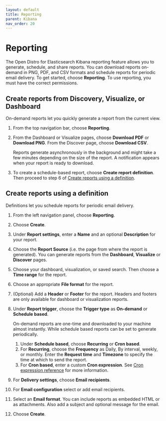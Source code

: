 ```yaml
---
layout: default
title: Reporting
parent: Kibana
nav_order: 20
---
```



# Reporting

The Open Distro for Elasticsearch Kibana reporting feature allows you to generate, schedule, and share reports. You can download reports on-demand in PNG, PDF, and CSV formats and schedule reports for periodic email delivery. To get started, choose **Reporting**. To use reporting, you must have the correct permissions.

## Create reports from Discovery, Visualize, or Dashboard

On-demand reports let you quickly generate a report from the current view.

1. From the top navigation bar, choose **Reporting**.
1. From the Dashboard or Visualize pages, choose **Download PDF** or **Download PNG**. From the Discover page, choose **Download CSV**.

   Reports generate asynchronously in the background and might take a few minutes depending on the size of the report. A notification appears when your report is ready to download.

1. To create a schedule-based report, choose **Create report definition**. Then proceed to step 6 of [Create reports using a definition](#create-reports-using-a-definition).


## Create reports using a definition

Definitions let you schedule reports for periodic email delivery.

1. From the left navigation panel, choose **Reporting**.
1. Choose **Create**.
1. Under **Report settings**, enter a **Name** and an optional **Description** for your report.
1. Choose the **Report Source** (i.e. the page from where the report is generated). You can generate reports from the **Dashboard**, **Visualize** or **Discover** pages.
1. Choose your dashboard, visualization, or saved search. Then choose a **Time range** for the report.
1. Choose an appropriate **File format** for the report.
1. (Optional) Add a **Header** or **Footer** for the report. Headers and footers are only available for dashboard or visualization reports.
1. Under **Report trigger**, choose the **Trigger type** as **On-demand** or **Schedule based**.

   On-demand reports are one-time and downloaded to your machine almost instantly. While schedule based reports can be set to generate periodically.  

   1. Under **Schedule based**, choose **Recurring** or **Cron based**.
   2. For **Recurring**, choose the **Frequency** as Daily, By interval, weekly, or monthly. Enter the **Request time** and **Timezone** to specify the time at which to send the report.
   3. For **Cron based**, enter a custom **Cron expression**. See [Cron expression reference](../../alerting/cron/) for more information.

1. For **Delivery settings**, choose **Email recipients**.
1. For **Email configuration** select or add email recipients.
1. Select an **Email format**. You can include reports as embedded HTML or as attachments. Also add a subject and optional message for the email.
1. Choose **Create**.
